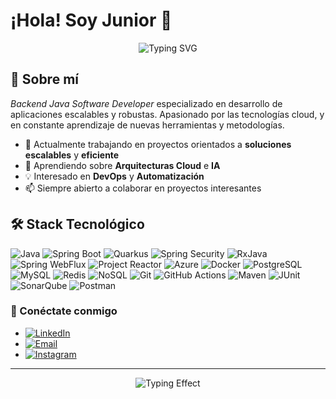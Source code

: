 # ¡Hola! Soy Junior 👋

<div align="center">
  <img src="https://readme-typing-svg.herokuapp.com?font=Fira+Code&pause=1000&color=2E96F7&center=true&vCenter=true&width=435&lines=Backend+Developer" alt="Typing SVG" />
</div>

## 🚀 Sobre mí

*Backend Java Software Developer* especializado en desarrollo de aplicaciones escalables y robustas. Apasionado por las tecnologías cloud, y en constante aprendizaje de nuevas herramientas y metodologías.

- 🔭 Actualmente trabajando en proyectos orientados a **soluciones escalables** y **eficiente**
- 🌱 Aprendiendo sobre **Arquitecturas Cloud** e **IA**
- 💡 Interesado en **DevOps** y **Automatización**
- 📫 Siempre abierto a colaborar en proyectos interesantes

## 🛠️ Stack Tecnológico

![Java](https://img.shields.io/badge/Java-ED8B00?style=for-the-badge&logo=openjdk&logoColor=white)
![Spring Boot](https://img.shields.io/badge/Spring_Boot-6DB33F?style=for-the-badge&logo=spring-boot&logoColor=white)
![Quarkus](https://img.shields.io/badge/Quarkus-4695EB?style=for-the-badge&logo=quarkus&logoColor=white)
![Spring Security](https://img.shields.io/badge/Spring_Security-6DB33F?style=for-the-badge&logo=springsecurity&logoColor=white)
![RxJava](https://img.shields.io/badge/RxJava-ED8B00?style=for-the-badge&logo=openjdk&logoColor=white)
![Spring WebFlux](https://img.shields.io/badge/Spring_WebFlux-6DB33F?style=for-the-badge&logo=spring&logoColor=white)
![Project Reactor](https://img.shields.io/badge/Project_Reactor-6DB33F?style=for-the-badge&logo=spring&logoColor=white)
![Azure](https://img.shields.io/badge/Microsoft_Azure-0078D4?style=for-the-badge&logo=microsoft-azure&logoColor=white)
![Docker](https://img.shields.io/badge/Docker-2496ED?style=for-the-badge&logo=docker&logoColor=white)
![PostgreSQL](https://img.shields.io/badge/PostgreSQL-316192?style=for-the-badge&logo=postgresql&logoColor=white)
![MySQL](https://img.shields.io/badge/MySQL-4479A1?style=for-the-badge&logo=mysql&logoColor=white)
![Redis](https://img.shields.io/badge/Redis-DC382D?style=for-the-badge&logo=redis&logoColor=white)
![NoSQL](https://img.shields.io/badge/NoSQL-47A248?style=for-the-badge&logo=mongodb&logoColor=white)
![Git](https://img.shields.io/badge/Git-F05032?style=for-the-badge&logo=git&logoColor=white)
![GitHub Actions](https://img.shields.io/badge/GitHub_Actions-2088FF?style=for-the-badge&logo=github-actions&logoColor=white)
![Maven](https://img.shields.io/badge/Maven-C71A36?style=for-the-badge&logo=apachemaven&logoColor=white)
![JUnit](https://img.shields.io/badge/JUnit-25A162?style=for-the-badge&logo=junit5&logoColor=white)
![SonarQube](https://img.shields.io/badge/SonarQube-4E9BCD?style=for-the-badge&logo=sonarqube&logoColor=white)
![Postman](https://img.shields.io/badge/Postman-FF6C37?style=for-the-badge&logo=postman&logoColor=white)

<!--
## 📊 Estadísticas de GitHub

<div align="left">
  <img height="180em" src="https://github-readme-stats.vercel.app/api?username=JuniorCr21&show_icons=true&theme=tokyonight&include_all_commits=true&count_private=true"/>
</div>

-->

### 🔗 Conéctate conmigo

- [![LinkedIn](https://img.shields.io/badge/LinkedIn-Junior_Carrión_Rodríguez-1464C0?style=flat&logo=linkedin)](https://www.linkedin.com/in/junior-carrion-rodriguez/)
- [![Email](https://img.shields.io/badge/Email-juniorcarrionr@gmail.com-BB001B?style=flat&logo=gmail&logoColor=white)](mailto:juniorcarrionr@gmail.com)
- [![Instagram](https://img.shields.io/badge/Instagram-jcarrior-DD2A7B?style=flat&logo=instagram)](https://www.instagram.com/jcarrior/)

---
  
<!--div align="center">

<div align="center">
  <img src="https://readme-typing-svg.herokuapp.com?font=Fira+Code&size=16&pause=1000&color=00D9FF&center=true&vCenter=true&multiline=true&width=600&height=80&lines=%22Los+errores+son+pruebas+de+que+lo+est%C3%A1s+intentando.;El+crecimiento+viene+de+nunca+rendirse.%22" alt="Motivational Quote" />
</!--div-->

<div align="center">
  <img src="https://readme-typing-svg.herokuapp.com?font=Fira+Code&size=14&pause=1000&color=00FF41&center=true&vCenter=true&multiline=true&width=600&lines=Los+errores+son+pruebas+de+que+lo+estás+intentando.;El+crecimiento+viene+de+nunca+rendirse." alt="Typing Effect" />
</div>
